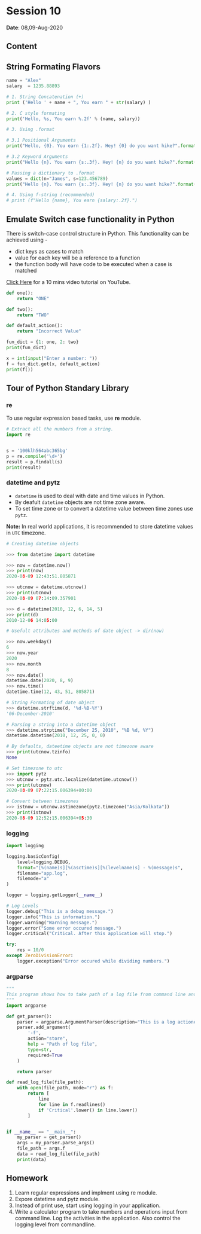 # Session 10

**Date**: 08,09-Aug-2020

Content
-------

## String Formating Flavors

```python
name = "Alex"
salary  = 1235.88893

# 1. String Concatenation (+)
print ('Hello ' + name + ", You earn " + str(salary) )

# 2. C style formating
print('Hello, %s, You earn %.2f' % (name, salary))

# 3. Using .format

# 3.1 Positional Arguments
print("Hello, {0}. You earn {1:.2f}. Hey! {0} do you want hike?".format(name, salary))

# 3.2 Keyword Arguments
print("Hello {n}. You earn {s:.3f}. Hey! {n} do you want hike?".format(n=name, s=salary))

# Passing a dictionary to .format
values = dict(n="James", s=123.456789)
print("Hello {n}. You earn {s:.3f}. Hey! {n} do you want hike?".format(**values))

# 4. Using f-string (recommended)
# print (f"Hello {name}, You earn {salary:.2f}.")
```

## Emulate Switch case functionality in Python
	
There is switch-case control structure in Python. This functionality can be achieved using - 

* dict keys as cases to match
* value for each key will be a reference to a function
* the function body will have code to be executed when a case is matched

[Click Here](https://www.youtube.com/watch?v=hf4aZCMU3og) for a 10 mins video tutorial on YouTube.

```python
def one():
    return "ONE"

def two():
    return "TWO"

def default_action():
    return "Incorrect Value"

fun_dict = {1: one, 2: two}
print(fun_dict)

x = int(input("Enter a number: "))
f = fun_dict.get(x, default_action)
print(f())
```

## Tour of Python Standary Library

### re

To use regular expression based tasks, use **re** module.

```python
# Extract all the numbers from a string.
import re


s = '100klh564abc365bg'
p = re.compile('\d+')
result = p.findall(s)
print(result)
```

### datetime and pytz

* `datetime` is used to deal with date and time values in Python.
* By deafult `datetime` objects are not time zone aware.
* To set time zone or to convert a datetime value between time zones use `pytz`.

**Note:** In real world applications, it is recommended to store datetime values in `UTC` timezone.

```python
# Creating datetime objects

>>> from datetime import datetime

>>> now = datetime.now()
>>> print(now)
2020-08-09 12:43:51.805871

>>> utcnow = datetime.utcnow()
>>> print(utcnow)
2020-08-09 07:14:09.357901

>>> d = datetime(2010, 12, 6, 14, 5)
>>> print(d)
2010-12-06 14:05:00

# Usefult attributes and methods of date object -> dir(now)

>>> now.weekday()
6
>>> now.year
2020
>>> now.month
8
>>> now.date()
datetime.date(2020, 8, 9)
>>> now.time()
datetime.time(12, 43, 51, 805871)

# String Formating of date object
>>> datetime.strftime(d, '%d-%B-%Y')
'06-December-2010'

# Parsing a string into a datetime object
>>> datetime.strptime("December 25, 2010", "%B %d, %Y")
datetime.datetime(2010, 12, 25, 0, 0)

# By defaults, dateetime objects are not timezone aware
>>> print(utcnow.tzinfo)
None

# Set timezone to utc
>>> import pytz
>>> utcnow = pytz.utc.localize(datetime.utcnow())
>>> print(utcnow)
2020-08-09 07:22:15.006394+00:00

# Convert between timezones
>>> istnow = utcnow.astimezone(pytz.timezone("Asia/Kolkata"))
>>> print(istnow)
2020-08-09 12:52:15.006394+05:30
```

### logging

```python
import logging

logging.basicConfig(
    level=logging.DEBUG,
    format="[%(name)s][%(asctime)s][%(levelname)s] - %(message)s",    
    filename="app.log",
    filemode="a"
)

logger = logging.getLogger(__name__)

# Log Levels
logger.debug("This is a debug message.")
logger.info("This is information.")
logger.warning("Warning message.")
logger.error("Some error occured message.")
logger.critical("Critical. After this application will stop.")

try:
    res = 10/0
except ZeroDivisionError:
    logger.exception("Error occured while dividing numbers.")
```

### argparse

```python
"""
This program shows how to take path of a log file from command line and identify all CRITICAL logging statements.
"""
import argparse

def get_parser():
    parser = argparse.ArgumentParser(description="This is a log actioner.")
    parser.add_argument(
        '-f',
        action="store",
        help = "Path of log file",
        type=str,
        required=True
    )

    return parser

def read_log_file(file_path):
    with open(file_path, mode="r") as f:
        return [ 
            line  
            for line in f.readlines() 
            if 'Critical'.lower() in line.lower()  
        ]


if __name__ == "__main__":
    my_parser = get_parser()
    args = my_parser.parse_args()
    file_path = args.f
    data = read_log_file(file_path)
    print(data)
```


Homework
--------

1. Learn regular expressions and implment using re module.
2. Expore datetime and pytz module.
3. Instead of print use, start using logging in your application.
4. Write a calculator program to take numbers and operations input from command line. Log the activities in the application. Also control the logging level from commandline.
